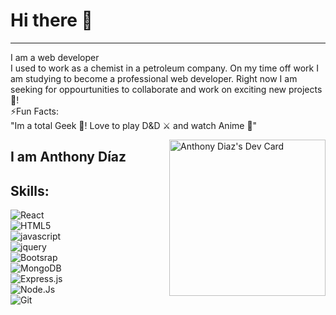 # Hi there 👋
<hr>
<div align="left">
  I am a web developer 
 </br>
<!-- ![React](https://img.shields.io/badge/<LABEL>-React-<COLOR>?label=&color=D8D9CF&logo=React&labelColor=191825) -->
I used to work as a chemist in a petroleum company. On my time off work I am studying to become a professional web developer. Right now I am seeking for oppourtunities to collaborate and work on exciting new projects 🔭!
</br>
⚡Fun Facts: 
</br>
"Im a total Geek 👾! Love to play D&D ⚔️ and watch  Anime 🥷"

  <a href="https://app.daily.dev/One_Brave_hero"><img src="https://api.daily.dev/devcards/c1de6e1cee014ea9a525811c83ce3dde.png?r=9tm" width="250" align="right" alt="Anthony Diaz's Dev Card"/></a>
 
</div>

## I am Anthony Díaz


## Skills:
![React](https://img.shields.io/badge/-React-<COLOR>?color=blue&logo=react&labelColor=191825)</br>
![HTML5](https://img.shields.io/badge/<LABEL>-HTML5-<COLOR>?label=&color=DC3535&logo=HTML5&labelColor=191825)</br>
![javascript](https://img.shields.io/badge/<LABEL>-Javascript-<COLOR>?label=&color=F7EC09&logo=javascript&message=Hello&labelColor=191825)</br>
![jquery](https://img.shields.io/badge/<LABEL>-Jquery-<COLOR>?label=&color=537FE7&logo=jquery&labelColor=191825)</br>
![Bootsrap](https://img.shields.io/badge/<LABEL>-Bootstrap-<COLOR>?label=&color=B01E68&logo=bootstrap&labelColor=191825)</br>
![MongoDB](https://img.shields.io/badge/<LABEL>-MongoDB-<COLOR>?label=&color=82CD47&logo=mongodb&labelColor=191825)</br>
![Express.js](https://img.shields.io/badge/<LABEL>-Express-<COLOR>?label=&color=D8D9CF&logo=express&labelColor=191825)</br>
![Node.Js](https://img.shields.io/badge/<LABEL>-Node.js-<COLOR>?label=&color=54B435&logo=node.js&labelColor=191825)</br>
![Git](https://img.shields.io/badge/<LABEL>-Git-<COLOR>?label=&color=CF0A0A&logo=Git&labelColor=191825)</br>

<!--
**OneBraveHero/OneBraveHero** is a ✨ _special_ ✨ repository because its `README.md` (this file) appears on your GitHub profile.

Here are some ideas to get you started:

- 🔭 I’m currently working on ...
- 🌱 I’m currently learning ...
- 👯 I’m looking to collaborate on ...
- 🤔 I’m looking for help with ...
- 💬 Ask me about ...
- 📫 How to reach me: ...
- 😄 Pronouns: ...
- ⚡ Fun fact: ...
-->
